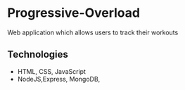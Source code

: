 # Progressive-Overload
Web application which allows users to track their workouts

## Technologies 
* HTML, CSS, JavaScript
* NodeJS,Express, MongoDB, 

